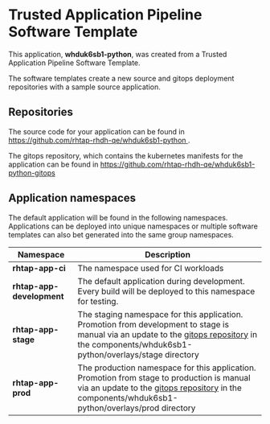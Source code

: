 # Trusted Application Pipeline Software Template

This application, **whduk6sb1-python**, was created from a Trusted Application Pipeline Software Template.

The software templates create a new source and gitops deployment repositories with a sample source application. 

## Repositories

The source code for your application can be found in [https://github.com/rhtap-rhdh-qe/whduk6sb1-python ](https://github.com/rhtap-rhdh-qe/whduk6sb1-python ).
 
The gitops repository, which contains the kubernetes manifests for the application can be found in 
[https://github.com/rhtap-rhdh-qe/whduk6sb1-python-gitops ](https://github.com/rhtap-rhdh-qe/whduk6sb1-python-gitops ) 

## Application namespaces 

The default application will be found in the following namespaces. Applications can be deployed into unique namespaces or multiple software templates can also bet generated into the same group namespaces.  

|  Namespace   |  Description   |  
| -------- | -------- |
| **rhtap-app-ci** | The namespace used for CI workloads |
| **rhtap-app-development** | The default application during development. Every build will be deployed to this namespace for testing. |
| **rhtap-app-stage** | The staging namespace for this application. Promotion from development to stage is manual via an update to the [gitops repository](https://github.com/rhtap-rhdh-qe/whduk6sb1-python-gitops ) in the components/whduk6sb1-python/overlays/stage directory |
| **rhtap-app-prod** | The production namespace for this application. Promotion from stage to production is manual via an update to the [gitops repository](https://github.com/rhtap-rhdh-qe/whduk6sb1-python-gitops ) in the components/whduk6sb1-python/overlays/prod directory |
